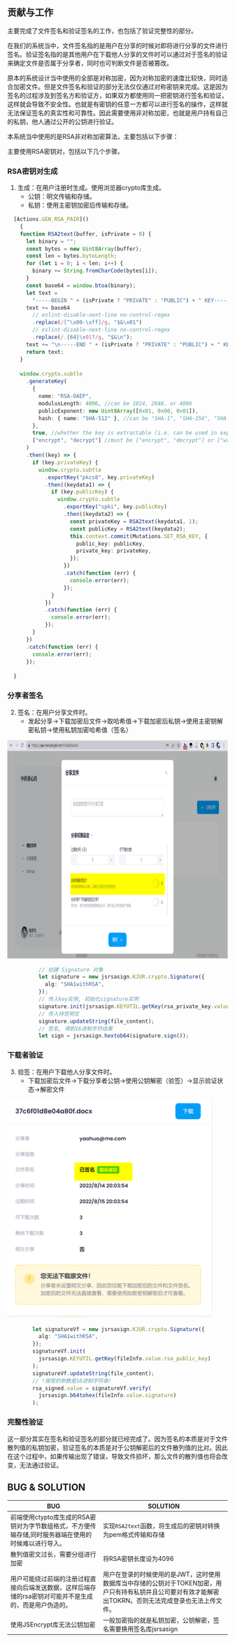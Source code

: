 
## 贡献与工作

主要完成了文件签名和验证签名的工作，也包括了验证完整性的部分。

在我们的系统当中，文件签名指的是用户在分享的时候对即将进行分享的文件进行签名。验证签名指的是其他用户在下载他人分享的文件时可以通过对于签名的验证来确定文件是否属于分享者，同时也可判断文件是否被篡改。

原本的系统设计当中使用的全部是对称加密，因为对称加密的速度比较快，同时适合加密文件。但是文件签名和验证的部分无法仅仅通过对称密钥来完成。这是因为签名的过程涉及到签名方和验证方，如果双方都使用同一把密钥进行签名和验证，这样就会导致不安全性。也就是有密钥的任意一方都可以进行签名的操作，这样就无法保证签名的真实性和可靠性。因此需要使用非对称加密，也就是用户持有自己的私钥，他人通过公开的公钥进行验证。

本系统当中使用的是RSA非对称加密算法，主要包括以下步骤：


主要使用RSA密钥对，包括以下几个步骤。

### RSA密钥对生成

1. 生成：在用户注册时生成。使用浏览器crypto库生成。
    - 公钥：明文传输和存储。
    - 私钥：使用主密钥加密后传输和存储。


```typescript
  [Actions.GEN_RSA_PAIR]() 
    {
    function RSA2text(buffer, isPrivate = 0) {
      let binary = "";
      const bytes = new Uint8Array(buffer);
      const len = bytes.byteLength;
      for (let i = 0; i < len; i++) {
        binary += String.fromCharCode(bytes[i]);
      }
      const base64 = window.btoa(binary);
      let text =
        "-----BEGIN " + (isPrivate ? "PRIVATE" : "PUBLIC") + " KEY-----\n";
      text += base64
        // eslint-disable-next-line no-control-regex
        .replace(/[^\x00-\xff]/g, "$&\x01")
        // eslint-disable-next-line no-control-regex
        .replace(/.{64}\x01?/g, "$&\n");
      text += "\n-----END " + (isPrivate ? "PRIVATE" : "PUBLIC") + " KEY-----";
      return text;
    }

    window.crypto.subtle
      .generateKey(
        {
          name: "RSA-OAEP",
          modulusLength: 4096, //can be 1024, 2048, or 4096
          publicExponent: new Uint8Array([0x01, 0x00, 0x01]),
          hash: { name: "SHA-512" }, //can be "SHA-1", "SHA-256", "SHA-384", or "SHA-512"
        },
        true, //whether the key is extractable (i.e. can be used in exportKey)
        ["encrypt", "decrypt"] //must be ["encrypt", "decrypt"] or ["wrapKey", "unwrapKey"]
      )
      .then((key) => {
        if (key.privateKey) {
          window.crypto.subtle
            .exportKey("pkcs8", key.privateKey)
            .then((keydata1) => {
              if (key.publicKey) {
                window.crypto.subtle
                  .exportKey("spki", key.publicKey)
                  .then((keydata2) => {
                    const privateKey = RSA2text(keydata1, 1);
                    const publicKey = RSA2text(keydata2);
                    this.context.commit(Mutations.SET_RSA_KEY, {
                      public_key: publicKey,
                      private_key: privateKey,
                    });
                  })
                  .catch(function (err) {
                    console.error(err);
                  });
              }
            })
            .catch(function (err) {
              console.error(err);
            });
        }
      })
      .catch(function (err) {
        console.error(err);
      });

  }

```

### 分享者签名

2. 签名：在用户分享文件时。
    - 发起分享→下载加密后文件→取哈希值→下载加密后私钥→使用主密钥解密私钥→使用私钥加密哈希值（签名）

<img src="rsa_sign_ui.png" height="500px">


```typescript
          // 创建 Signature 对象
          let signature = new jsrsasign.KJUR.crypto.Signature({
            alg: "SHA1withRSA",
          });
          // 传入key实例, 初始化signature实例
          signature.init(jsrsasign.KEYUTIL.getKey(rsa_private_key.value));
          // 传入待签明文
          signature.updateString(file_content);
          // 签名, 得到16进制字符结果
          let sign = jsrsasign.hextob64(signature.sign());
```

### 下载者验证

3. 验签：在用户下载他人分享文件时。
    - 下载加密后文件→下载分享者公钥→使用公钥解密（验签）→显示验证状态→解密文件


<img src="rsa_sign_ver.png" height="500px">



```typescript
        let signatureVf = new jsrsasign.KJUR.crypto.Signature({
          alg: "SHA1withRSA",
        });
        signatureVf.init(
          jsrsasign.KEYUTIL.getKey(fileInfo.value.rsa_public_key)
        );
        signatureVf.updateString(file_content);
        // !接受的参数是16进制字符串!
        rsa_signed.value = signatureVf.verify(
          jsrsasign.b64tohex(fileInfo.value.signature)
        );
```


### 完整性验证

这一部分其实在签名和验证签名的部分就已经完成了。因为签名的本质是对于文件散列值的私钥加密，验证签名的本质是对于公钥解密后的文件散列值的比对。因此在这个过程中，如果传输出现了错误，导致文件损坏，那么文件的散列值也将会改变，无法通过验证。


## BUG & SOLUTION

| BUG                                                     | SOLUTION                                                                            |
|---------------------------------------------------------|-------------------------------------------------------------------------------------|
| 前端使用ctypto库生成的RSA密钥对为字节数组格式，不方便传输存储,同时服务器端在使用的时候难以进行导入。 | 实现`RSA2text`函数，将生成后的密钥对转换为pem格式传输和存储                                                |
| 散列值密文过长，需要分组进行加密                                        | 将RSA密钥长度设为4096                                                                      |
| 用户可能绕过前端的注册过程直接向后端发送数据，这样后端存储的rsa密钥对可能并不是生成的，而是用户伪造的。   | 用户在登录的时候使用的是JWT，这时使用数据库当中存储的公钥对于TOKEN加密，用户只有持有私钥并且公司要对有效才能解密出TOKRN。否则无法完成登录也无法上传文件。 |
| 使用JSEncrypt库无法公钥加密                                      | 一般加密指的就是私钥加密，公钥解密，签名需要换用签名库jsrsasign                                                |
